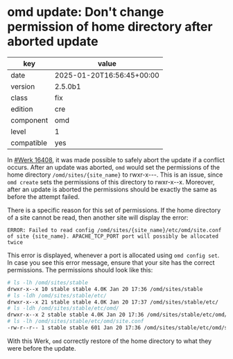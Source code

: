 [//]: # (werk v2)
# omd update: Don't change permission of home directory after aborted update

key        | value
---------- | ---
date       | 2025-01-20T16:56:45+00:00
version    | 2.5.0b1
class      | fix
edition    | cre
component  | omd
level      | 1
compatible | yes

In [#Werk 16408](https://checkmk.com/werk/16408), it was made possible to safely abort the update if a conflict occurs.
After an update was aborted, `omd` would set the permissions of the home directory `/omd/sites/{site_name}` to rwxr-x---.
This is an issue, since `omd create` sets the permissions of this directory to rwxr-x--x.
Moreover, after an update is aborted the permissions should be exactly the same as before the attempt failed.

There is a specific reason for this set of permissions.
If the home directory of a site cannot be read, then another site will display the error:
```
ERROR: Failed to read config /omd/sites/{site_name}/etc/omd/site.conf of site {site_name}. APACHE_TCP_PORT port will possibly be allocated twice
```
This error is displayed, whenever a port is allocated using `omd config set`.
In case you see this error message, ensure that your site has the correct permissions.
The permissions should look like this:
```sh
# ls -lh /omd/sites/stable
drwxr-x--x 10 stable stable 4.0K Jan 20 17:36 /omd/sites/stable
# ls -ldh /omd/sites/stable/etc/
drwxr-x--x 21 stable stable 4.0K Jan 20 17:37 /omd/sites/stable/etc/
# ls -ldh /omd/sites/stable/etc/omd/
drwxr-x--x 2 stable stable 4.0K Jan 20 17:36 /omd/sites/stable/etc/omd/
# ls -lh /omd/sites/stable/etc/omd/site.conf
-rw-r--r-- 1 stable stable 601 Jan 20 17:36 /omd/sites/stable/etc/omd/site.conf
```

With this Werk, `omd` correctly restore of the home directory to what they were before the update.
